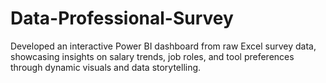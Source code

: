 # Data-Professional-Survey
Developed an interactive Power BI dashboard from raw Excel survey data, showcasing insights on salary trends, job roles, and tool preferences through dynamic visuals and data storytelling.
